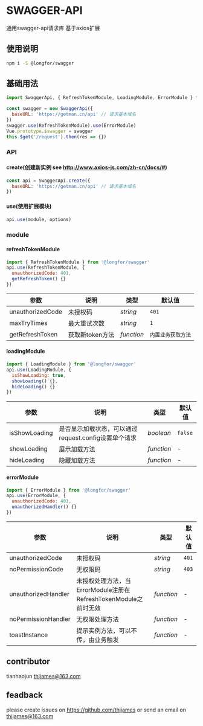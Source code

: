 # SWAGGER-API
通用swagger-api请求库 基于axios扩展

## 使用说明
```bash
npm i -S @longfor/swagger
```

## 基础用法
```js
import SwaggerApi, { RefreshTokenModule, LoadingModule, ErrorModule } from '@longfor/swagger'

const swagger = new SwaggerApi({
  baseURL: 'https://getman.cn/api' // 请求基本域名
})
swagger.use(RefreshTokenModule).use(ErrorModule)
Vue.prototype.$swagger = swagger
this.$get('/request').then(res => {})
```

### API

#### create(创建新实例 see http://www.axios-js.com/zh-cn/docs/#)
```js
const api = SwaggerApi.create({
  baseURL: 'https://getman.cn/api' // 请求基本域名
})
```

#### use(使用扩展模块)
```js
api.use(module, options)
```

### module

#### refreshTokenModule
```js
import { RefreshTokenModule } from '@longfor/swagger'
api.use(RefreshTokenModule, {
  unauthorizedCode: 401,
  getRefreshToken() {}
})
```

| 参数 | 说明 | 类型 | 默认值 |
| --- | --- | --- | --- |
| unauthorizedCode | 未授权码 | _string_ | `401` |
| maxTryTimes | 最大重试次数 | _string_ | `1` |
| getRefreshToken | 获取新token方法 | _function<Promise>_ | `内置业务获取方法` |

#### loadingModule
```js
import { LoadingModule } from '@longfor/swagger'
api.use(LoadingModule, {
  isShowLoading: true,
  showLoading() {},
  hideLoading() {}
})
```

| 参数 | 说明 | 类型 | 默认值 |
| --- | --- | --- | --- |
| isShowLoading | 是否显示加载状态，可以通过request.config设置单个请求 | _boolean_ | `false` |
| showLoading | 展示加载方法 | _function_ | - |
| hideLoading | 隐藏加载方法 | _function_ | - |

#### errorModule
```js
import { ErrorModule } from '@longfor/swagger'
api.use(ErrorModule, {
  unauthorizedCode: 401,
  unauthorizedHandler() {}
})
```

| 参数 | 说明 | 类型 | 默认值 |
| --- | --- | --- | --- |
| unauthorizedCode | 未授权码 | _string_ | `401` |
| noPermissionCode | 无权限码 | _string_ | `403` |
| unauthorizedHandler | 未授权处理方法，当ErrorModule注册在RefreshTokenModule之前时无效 | _function_ | - |
| noPermissionHandler | 无权限处理方法 | _function_ | - |
| toastInstance | 提示实例方法，可以不传，由业务触发 | _function_ | - |

## contributor
tianhaojun <thjjames@163.com>

## feadback
please create issues on https://github.com/thjjames or send an email on <thjjames@163.com>